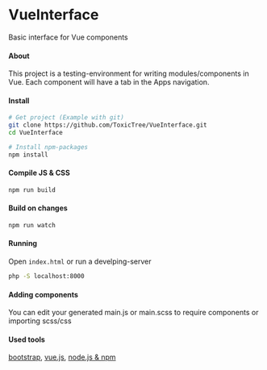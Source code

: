 # VueInterface
Basic interface for Vue components

#### About
This project is a testing-environment for writing modules/components in Vue.
Each component will have a tab in the Apps navigation.

#### Install
```bash
# Get project (Example with git)
git clone https://github.com/ToxicTree/VueInterface.git
cd VueInterface

# Install npm-packages
npm install
```

#### Compile JS & CSS
```bash
npm run build
```

#### Build on changes
```bash
npm run watch
```

#### Running
Open ``index.html`` or run a develping-server
```bash
php -S localhost:8000
```

#### Adding components
You can edit your generated main.js or main.scss to require components or importing scss/css


#### Used tools
[bootstrap](http://getbootstrap.com/), [vue.js](https://vuejs.org/), [node.js & npm](https://nodejs.org/en/)
